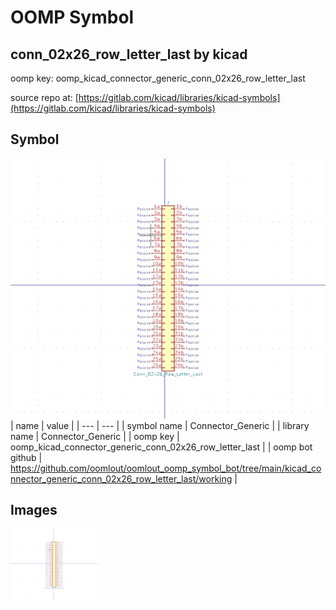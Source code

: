 # OOMP Symbol  
## conn_02x26_row_letter_last  by kicad  
  
oomp key: oomp_kicad_connector_generic_conn_02x26_row_letter_last  
  
source repo at: [https://gitlab.com/kicad/libraries/kicad-symbols](https://gitlab.com/kicad/libraries/kicad-symbols)  
## Symbol  
  
[![working.png](working_600.png)](working.png)  
| name | value | 
| --- | --- | 
| symbol name | Connector_Generic | 
| library name | Connector_Generic | 
| oomp key | oomp_kicad_connector_generic_conn_02x26_row_letter_last | 
| oomp bot github | https://github.com/oomlout/oomlout_oomp_symbol_bot/tree/main/kicad_connector_generic_conn_02x26_row_letter_last/working | 
## Images  
  
[![working.png](working_140.png)](working.png)  
